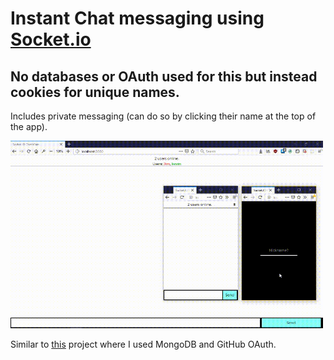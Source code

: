 # Instant Chat messaging using [Socket.io](https://socket.io/)
## No databases or OAuth used for this but instead cookies for unique names.

Includes private messaging (can do so by clicking their name at the top of the app). 

<img src="./vid/socket.gif" width="500" height="300">

Similar to [this](https://glaze-kitchen.glitch.me/) project where I used MongoDB and GitHub OAuth.
